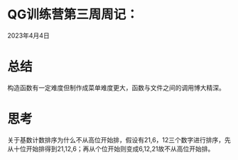 # QG训练营第三周周记：
2023年4月4日

# 总结

构造函数有一定难度但制作成菜单难度更大，函数与文件之间的调用博大精深。

# 思考

关于基数计数排序为什么不从高位开始排，假设有21,6，12三个数字进行排序，先从十位开始排得到21,12,6；再从个位开始则变成6,12,21故不从高位开始排。

